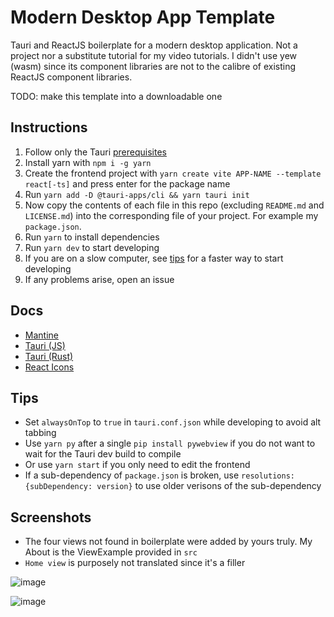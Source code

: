# Modern Desktop App Template

Tauri and ReactJS boilerplate for a modern desktop application. Not a project nor a substitute tutorial for my video tutorials. I didn't use yew (wasm) since its component libraries are not to the calibre of existing ReactJS component libraries.

TODO: make this template into a downloadable one

## Instructions

1. Follow only the Tauri [prerequisites](https://tauri.studio/docs/getting-started/prerequisites)
2. Install yarn with `npm i -g yarn`
3. Create the frontend project with `yarn create vite APP-NAME --template react[-ts]` and press enter for the package name
4. Run `yarn add -D @tauri-apps/cli && yarn tauri init`
5. Now copy the contents of each file in this repo (excluding `README.md` and `LICENSE.md`) into the corresponding file of your project. For example my `package.json`. 
6. Run `yarn` to install dependencies
7. Run `yarn dev` to start developing
8. If you are on a slow computer, see [tips](#tips) for a faster way to start developing
9. If any problems arise, open an issue

## Docs

- [Mantine](https://mantine.dev/core/anchor/)
- [Tauri (JS)](https://tauri.studio/docs/api/js/)
- [Tauri (Rust)](https://docs.rs/tauri/1.0.0-rc.4/)
- [React Icons](https://react-icons.github.io/react-icons)

## Tips

- Set `alwaysOnTop` to `true` in `tauri.conf.json` while developing to avoid alt tabbing
- Use `yarn py` after a single `pip install pywebview` if you do not want to wait for the Tauri dev build to compile
- Or use `yarn start` if you only need to edit the frontend
- If a sub-dependency of `package.json` is broken, use `resolutions: {subDependency: version}` to use older verisons of the sub-dependency

## Screenshots

- The four views not found in boilerplate were added by yours truly. My About is the ViewExample provided in `src`
- `Home view` is purposely not translated since it's a filler

![image](https://user-images.githubusercontent.com/21298211/160052266-9f9ea8ec-6964-4f76-bccb-2913998e5b23.png)

![image](https://user-images.githubusercontent.com/21298211/160052283-5ee37ed7-be8e-4713-bdb3-2d4279afc36f.png)
